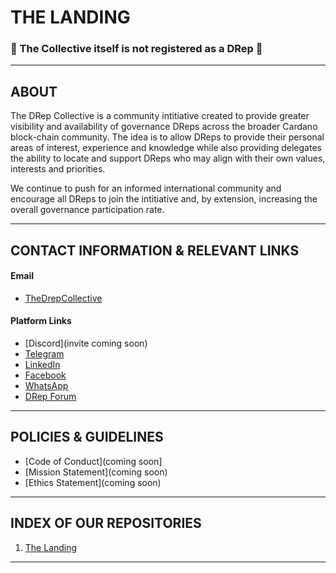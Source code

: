 # THE LANDING
### 🛑 The Collective itself is not registered as a DRep 🛑
---

## ABOUT
The DRep Collective is a community intitiative created to provide greater visibility and availability of governance DReps across the broader Cardano block-chain community. The idea is to allow DReps to provide their personal areas of interest, experience and knowledge while also providing delegates the ability to locate and support DReps who may align with their own values, interests and priorities.

We continue to push for an informed international community and encourage all DReps to join the intitiative and, by extension, increasing the overall governance participation rate.

---

## CONTACT INFORMATION & RELEVANT LINKS

#### Email
- [TheDrepCollective](mailto:thedrepcollective@gmail.com)

#### Platform Links
- [Discord](invite coming soon)
- [Telegram](https://t.me/+Y1HJLBoLK-UyNDc5)
- [LinkedIn](https://www.linkedin.com/company/the-drep-collective/)
- [Facebook](https://www.facebook.com/profile.php?id=61572466194346)
- [WhatsApp](https://chat.whatsapp.com/KZVsqc3GrLhIkkyMX6KKYR)
- [DRep Forum](https://linktr.ee/drepforum)

---

## POLICIES & GUIDELINES
- [Code of Conduct](coming soon]
- [Mission Statement](coming soon)
- [Ethics Statement](coming soon)

---

## INDEX OF OUR REPOSITORIES
1. [The Landing](https://github.com/DRep-Collective/landing)

---

